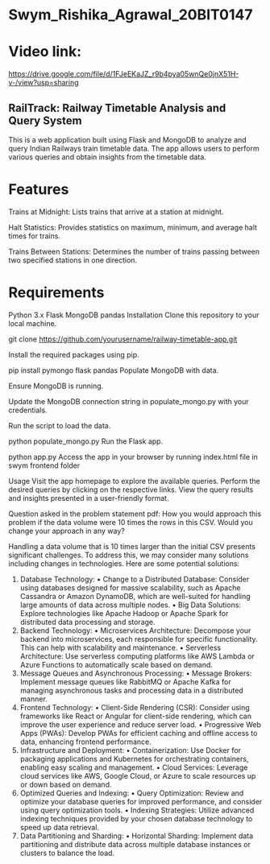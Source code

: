 # Swym_Rishika_Agrawal_20BIT0147
# Video link: 
https://drive.google.com/file/d/1FJeEKaJZ_r9b4pya05wnQe0jnX51H-v-/view?usp=sharing
## RailTrack: Railway Timetable Analysis and Query System
This is a web application built using Flask and MongoDB to analyze and query Indian Railways train timetable data. The app allows users to perform various queries and obtain insights from the timetable data.

# Features
Trains at Midnight: Lists trains that arrive at a station at midnight.

Halt Statistics: Provides statistics on maximum, minimum, and average halt times for trains.

Trains Between Stations: Determines the number of trains passing between two specified stations in one direction.

# Requirements
Python 3.x
Flask
MongoDB
pandas
Installation
Clone this repository to your local machine.

git clone https://github.com/yourusername/railway-timetable-app.git

Install the required packages using pip.

pip install pymongo flask pandas
Populate MongoDB with data.

Ensure MongoDB is running.

Update the MongoDB connection string in populate_mongo.py with your credentials.

Run the script to load the data.

python populate_mongo.py
Run the Flask app.


python app.py
Access the app in your browser by running index.html file in swym frontend folder

Usage
Visit the app homepage to explore the available queries.
Perform the desired queries by clicking on the respective links.
View the query results and insights presented in a user-friendly format.

Question asked in the problem statement pdf:
How you would approach this problem if the data volume were 10 times the rows in
this CSV. Would you change your approach in any way?

Handling a data volume that is 10 times larger than the initial CSV presents significant challenges. To address this, we may consider many solutions including changes in technologies. Here are some potential solutions:
1.	Database Technology:
•	Change to a Distributed Database: Consider using databases designed for massive scalability, such as Apache Cassandra or Amazon DynamoDB, which are well-suited for handling large amounts of data across multiple nodes.
•	Big Data Solutions: Explore technologies like Apache Hadoop or Apache Spark for distributed data processing and storage.
2.	Backend Technology:
•	Microservices Architecture: Decompose your backend into microservices, each responsible for specific functionality. This can help with scalability and maintenance.
•	Serverless Architecture: Use serverless computing platforms like AWS Lambda or Azure Functions to automatically scale based on demand.
3.	Message Queues and Asynchronous Processing:
•	Message Brokers: Implement message queues like RabbitMQ or Apache Kafka for managing asynchronous tasks and processing data in a distributed manner.
4.	Frontend Technology:
•	Client-Side Rendering (CSR): Consider using frameworks like React or Angular for client-side rendering, which can improve the user experience and reduce server load.
•	Progressive Web Apps (PWAs): Develop PWAs for efficient caching and offline access to data, enhancing frontend performance.
5.	Infrastructure and Deployment:
•	Containerization: Use Docker for packaging applications and Kubernetes for orchestrating containers, enabling easy scaling and management.
•	Cloud Services: Leverage cloud services like AWS, Google Cloud, or Azure to scale resources up or down based on demand.
6.	Optimized Queries and Indexing:
•	Query Optimization: Review and optimize your database queries for improved performance, and consider using query optimization tools.
•	Indexing Strategies: Utilize advanced indexing techniques provided by your chosen database technology to speed up data retrieval.
7.	Data Partitioning and Sharding:
•	Horizontal Sharding: Implement data partitioning and distribute data across multiple database instances or clusters to balance the load.
